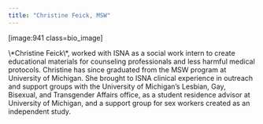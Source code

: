```yaml
---
title: "Christine Feick, MSW"
---
```


<p>[image:941 class=bio_image]  </p>

<p>\*Christine Feick\*, worked with <span class="caps">ISNA</span> as a social work intern to create educational materials for counseling professionals and less harmful medical protocols. Christine has since graduated from the <span class="caps">MSW</span> program at University of Michigan. She brought to <span class="caps">ISNA</span> clinical experience in outreach and support groups with the University of Michigan’s Lesbian, Gay, Bisexual, and Transgender Affairs office, as a student residence advisor at University of Michigan, and a support group for sex workers created as an independent study.</p>